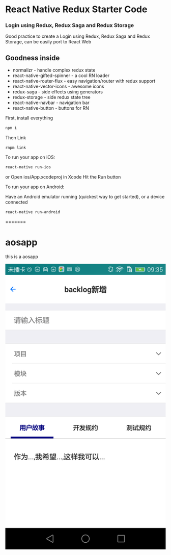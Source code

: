 
# React Native Redux Starter Code

### Login using Redux, Redux Saga and Redux Storage
Good practice to create a Login using Redux, Redux Saga and Redux Storage, can be easily port to React Web

## Goodness inside

- normalizr - handle complex redux state
- react-native-gifted-spinner - a cool RN loader
- react-native-router-flux - easy navigation/router with redux support
- react-native-vector-icons - awesome icons
- redux-saga - side effects using generators
- redux-storage - side redux state tree
- react-native-navbar - navigation bar
- react-native-button - buttons for RN

First, install everything
```bash
npm i
```

Then Link
```
rnpm link
```

To run your app on iOS:
```bash
react-native run-ios
```

or Open ios/App.xcodeproj in Xcode
Hit the Run button

To run your app on Android:

Have an Android emulator running (quickest way to get started), or a device connected
```bash
react-native run-android
```
=======
# aosapp
this is a aosapp

<img src="https://github.com/buptkobe/aosapp/blob/master/screenshot/2016-08-05-09-35-46.png">

